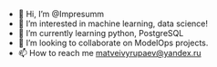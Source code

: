 - 👋 Hi, I’m @Impresumm
- 👀 I’m interested in machine learning, data science!
- 🌱 I’m currently learning python, PostgreSQL
- 💞️ I’m looking to collaborate on ModelOps projects.
- 📫 How to reach me matveivyrupaev@yandex.ru
